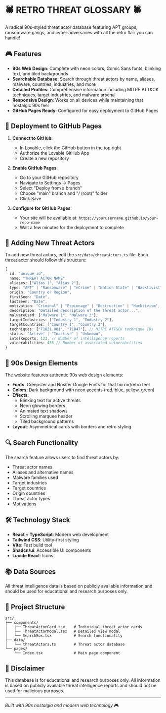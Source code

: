 # 🕷️ RETRO THREAT GLOSSARY 🕷️

A radical 90s-styled threat actor database featuring APT groups, ransomware gangs, and cyber adversaries with all the retro flair you can handle!

## 🎮 Features

- **90s Web Design**: Complete with neon colors, Comic Sans fonts, blinking text, and tiled backgrounds
- **Searchable Database**: Search through threat actors by name, aliases, malware, countries, industries, and more
- **Detailed Profiles**: Comprehensive information including MITRE ATT&CK techniques, target industries, and malware arsenal
- **Responsive Design**: Works on all devices while maintaining that nostalgic 90s feel
- **GitHub Pages Ready**: Configured for easy deployment to GitHub Pages

## 🚀 Deployment to GitHub Pages

1. **Connect to GitHub**:
   - In Lovable, click the GitHub button in the top right
   - Authorize the Lovable GitHub App
   - Create a new repository

2. **Enable GitHub Pages**:
   - Go to your GitHub repository
   - Navigate to Settings → Pages
   - Select "Deploy from a branch"
   - Choose "main" branch and "/ (root)" folder
   - Click Save

3. **Configure for GitHub Pages**:
   - Your site will be available at: `https://yourusername.github.io/your-repo-name`
   - Wait a few minutes for the deployment to complete

## 📝 Adding New Threat Actors

To add new threat actors, edit the `src/data/threatActors.ts` file. Each threat actor should follow this structure:

```typescript
{
  id: "unique-id",
  name: "THREAT ACTOR NAME",
  aliases: ["Alias 1", "Alias 2"],
  type: "APT" | "Ransomware" | "eCrime" | "Nation State" | "Hacktivist",
  origin: "Country or Region",
  firstSeen: "Date",
  lastSeen: "Date", 
  motivation: "Criminal" | "Espionage" | "Destruction" | "Hacktivism",
  description: "Detailed description of the threat actor...",
  malwareUsed: ["Malware 1", "Malware 2"],
  targetIndustries: ["Industry 1", "Industry 2"],
  targetCountries: ["Country 1", "Country 2"],
  techniques: ["T1021.001", "T1047"], // MITRE ATT&CK technique IDs
  status: "Active" | "Inactive" | "Unknown",
  intelReports: 123, // Number of intelligence reports
  vulnerabilities: 456 // Number of associated vulnerabilities
}
```

## 🎨 90s Design Elements

The website features authentic 90s web design elements:

- **Fonts**: Creepster and Nosifer Google Fonts for that horror/retro feel
- **Colors**: Dark background with neon accents (red, blue, yellow, green)
- **Effects**: 
  - Blinking text for active threats
  - Neon glowing borders
  - Animated text shadows
  - Scrolling marquee header
  - Tiled background patterns
- **Layout**: Asymmetrical cards with borders and retro styling

## 🔍 Search Functionality

The search feature allows users to find threat actors by:
- Threat actor names
- Aliases and alternative names
- Malware families used
- Target industries
- Target countries
- Origin countries
- Threat actor types
- Motivations

## 🛠️ Technology Stack

- **React + TypeScript**: Modern web development
- **Tailwind CSS**: Utility-first styling
- **Vite**: Fast build tool
- **Shadcn/ui**: Accessible UI components
- **Lucide React**: Icons

## 📚 Data Sources

All threat intelligence data is based on publicly available information and should be used for educational and research purposes only.

## 🎯 Project Structure

```
src/
├── components/
│   ├── ThreatActorCard.tsx    # Individual threat actor cards
│   ├── ThreatActorModal.tsx   # Detailed view modal
│   └── SearchBox.tsx          # Search functionality
├── data/
│   └── threatActors.ts        # Threat actor database
└── pages/
    └── Index.tsx              # Main page component
```

## 🚨 Disclaimer

This database is for educational and research purposes only. All information is based on publicly available threat intelligence reports and should not be used for malicious purposes.

---

*Built with 90s nostalgia and modern web technology* 🎮
